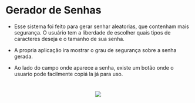 ﻿# Gerador de Senhas
 
 - Esse sistema foi feito para gerar senhar aleatorias, que contenham mais segurança. O usuário tem a liberdade de escolher quais tipos de caracteres deseja
 e o tamanho de sua senha.

- A propria aplicação ira mostrar o grau de segurança sobre a senha gerada.

- Ao lado do campo onde aparece a senha, existe um botão onde o usuario pode facilmente copiá la já para uso.

#
<p align="center">
  <img width="" height="" src="https://user-images.githubusercontent.com/108761793/223220717-e4bcc879-0eb5-4235-b782-63bfa6e1a0bc.png">
</p>



